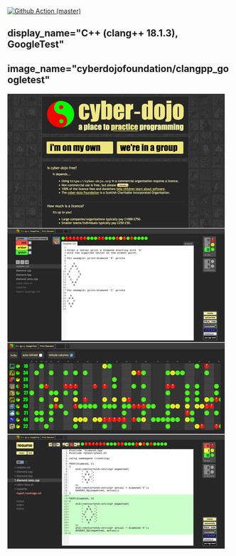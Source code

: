 [![Github Action (master)](https://github.com/cyber-dojo-languages/clangplusplus-googletest/actions/workflows/main.yml/badge.svg)](https://github.com/cyber-dojo-languages/clangplusplus-googletest/actions)

## display_name="C++ (clang++ 18.1.3), GoogleTest"
## image_name="cyberdojofoundation/clangpp_googletest"

![cyber-dojo.org home page](https://github.com/cyber-dojo/cyber-dojo/blob/master/shared/home_page_snapshot.png)
